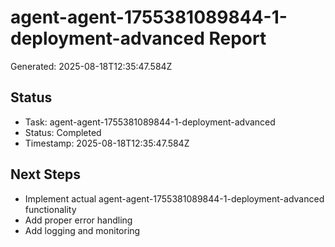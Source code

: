 # agent-agent-1755381089844-1-deployment-advanced Report

Generated: 2025-08-18T12:35:47.584Z

## Status
- Task: agent-agent-1755381089844-1-deployment-advanced
- Status: Completed
- Timestamp: 2025-08-18T12:35:47.584Z

## Next Steps
- Implement actual agent-agent-1755381089844-1-deployment-advanced functionality
- Add proper error handling
- Add logging and monitoring
